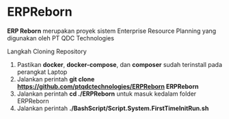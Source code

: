 # ERPReborn

**ERP Reborn** merupakan proyek sistem Enterprise Resource Planning yang digunakan oleh PT QDC Technologies

Langkah Cloning Repository
1. Pastikan **docker**, **docker-compose**, dan **composer** sudah terinstall pada perangkat Laptop
2. Jalankan perintah **git clone https://github.com/ptqdctechnologies/ERPReborn ERPReborn**
3. Jalankan perintah **cd ./ERPReborn** untuk masuk kedalam folder ERPReborn
4. Jalankan perintah **./BashScript/Script.System.FirstTimeInitRun.sh**
